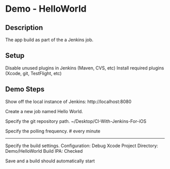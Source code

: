 # Demo - HelloWorld

## Description

The app build as part of the a Jenkins job.

## Setup

Disable unused plugins in Jenkins (Maven, CVS, etc)
Install required plugins (Xcode, git, TestFlight, etc)

## Demo Steps

Show off the local instance of Jenkins:
http://localhost:8080

Create a new job named Hello World.

Specify the git repository path.
~/Desktop/CI-With-Jenkins-For-iOS

Specify the polling frequency.
\# every minute
* * * * *

Specify the build settings.
Configuration: Debug
Xcode Project Directory: Demo/HelloWorld
Build IPA: Checked

Save and a build should automatically start
